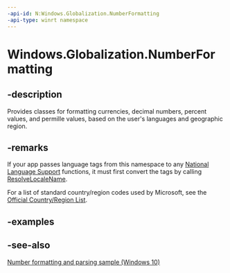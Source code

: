 ```yaml
---
-api-id: N:Windows.Globalization.NumberFormatting
-api-type: winrt namespace
---
```


# Windows.Globalization.NumberFormatting

## -description

Provides classes for formatting currencies, decimal numbers, percent values, and permille values, based on the user's languages and geographic region.

## -remarks

If your app passes language tags from this namespace to any [National Language Support](https://docs.microsoft.com/windows/desktop/Intl/national-language-support) functions, it must first convert the tags by calling [ResolveLocaleName](https://docs.microsoft.com/windows/desktop/api/winnls/nf-winnls-resolvelocalename).

For a list of standard country/region codes used by Microsoft, see the [Official Country/Region List](/windows/uwp/publish/supported-languages).

## -examples

## -see-also

[Number formatting and parsing sample (Windows 10)](https://github.com/Microsoft/Windows-universal-samples/tree/master/Samples/NumberFormatting)
